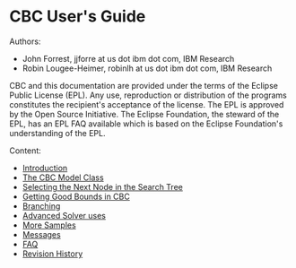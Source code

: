 # CBC User's Guide

Authors:
- John Forrest, jjforre at us dot ibm dot com, IBM Research
- Robin Lougee-Heimer, robinlh at us dot ibm dot com, IBM Research

CBC and this documentation are provided under the terms of the Eclipse Public License (EPL).
Any use, reproduction or distribution of the programs constitutes the recipient's acceptance of the license.
The EPL is approved by the Open Source Initiative.
The Eclipse Foundation, the steward of the EPL, has an EPL FAQ available which is based on the Eclipse Foundation's understanding of the EPL.

Content:
- [Introduction](./intro)
- [The CBC Model Class](./cbcmodelclass)
- [Selecting the Next Node in the Search Tree](./nodeselection)
- [Getting Good Bounds in CBC](./heuristics)
- [Branching](./branching)
- [Advanced Solver uses](./advanced)
- [More Samples](./moresamples)
- [Messages](./messages)
- [FAQ](./faq)
- [Revision History](./revhist)

